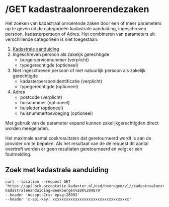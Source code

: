 # /GET kadastraalonroerendezaken

Het zoeken van kadastraal onroerende zaken door een of meer parameters op te geven uit de categorieën kadastrale aanduiding, ingeschreven persoon, kadasterpersoon of Adres. Het combineren van parameters uit verschillende categorieën is niet toegestaan.

1. [Kadastrale aanduiding](#zoek-met-kadastrale-aanduiding)
2. Ingeschreven persoon als zakelijk gerechtigde
   - burgerservicenummer (verplicht)
   - typegerechtigde (optioneel)
3. Niet ingeschreven persoon of niet natuurlijk persoon als zakelijk gerechtigde
   - kadasterpersoonidentificatie (verplicht)
   - typegerechtigde (optioneel)
4. Adres
   - postcode (verplicht)
   - huisnummer (optioneel)
   - huisletter (optioneel)
   - huisnummertoevoeging (optioneel)

Met gebruik van de parameter expand kunnen zakelijkgerechtigden direct worden meegeladen.

Het maximale aantal zoekresultaten dat geretourneerd wordt is aan de provider om te bepalen. Als het resultaat van de de request dit aantal overtreft worden er geen resultaten geretourneerd en volgt er een foutmelding.

## Zoek met kadastrale aanduiding

``` curl
curl --location --request GET 'https://api.brk.acceptatie.kadaster.nl/esd/bevragen/v1//kadastraalonroerendezaken?kadastraleAanduiding=Beekbergen%20K%204879'
--header 'Accept-Crs: epsg:28992'
--header 'x-api-key: xxxxxxxxxxxxxxxxxxxxxxxxxxxxxxxxxx'
```
